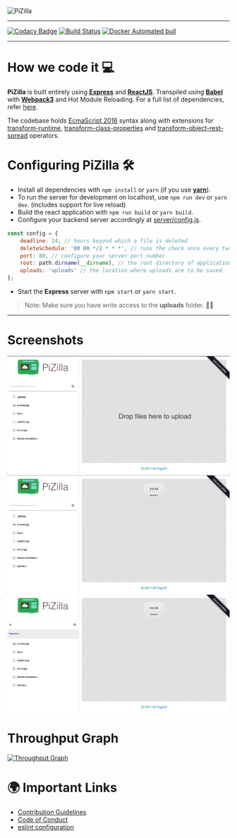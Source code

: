 ![PiZilla](/.github/assets/PiZilla-text.png)

***

[![Codacy Badge](https://api.codacy.com/project/badge/Grade/ace237dc86644d0abee76f7b8511c365)](https://www.codacy.com/app/nkprince007/PiZilla?utm_source=github.com&utm_medium=referral&utm_content=NIT-dgp/PiZilla&utm_campaign=badger)
[![Build Status](https://travis-ci.org/NITDgpOS/PiZilla.svg?branch=master)](https://travis-ci.org/NITDgpOS/PiZilla)
[![Docker Automated buil](https://img.shields.io/docker/automated/jrottenberg/ffmpeg.svg)](https://hub.docker.com/r/nitdgpos/pizilla/)

***

# How we code it 💻

**PiZilla** is built entirely using **[Express][express]** and
**[ReactJS][react]**. Transpiled using **[Babel][babel]** with
**[Webpack3][webpack]** and Hot Module Reloading.
For a full list of dependencies, refer [here](/package.json).

The codebase holds [EcmaScript 2016][es7] syntax along with extensions for
[transform-runtime][tr], [transform-class-properties][tcp]
and [transform-object-rest-spread][tors] operators.

# Configuring PiZilla 🛠

- Install all dependencies with `npm install` or `yarn` (if you use
  **[yarn][yarn]**).
- To run the server for development on localhost, use `npm run dev` or `yarn dev`.
  (includes support for live reload)
- Build the react application with `npm run build` or `yarn build`.
- Configure your backend server accordingly at [server/config.js](/server/config.js).

```javascript
const config = {
    deadline: 24, // hours beyond which a file is deleted
    deleteSchedule: '00 00 */2 * * *', // runs the check once every two hours
    port: 80, // configure your server port number
    root: path.dirname(__dirname), // the root directory of application
    uploads: 'uploads' // the location where uploads are to be saved
};
```

- Start the **Express** server with `npm start` or `yarn start`.

> Note: Make sure you have write access to the **uploads** folder. 👍🏻

***

# Screenshots

![Screenshot1](/.github/assets/PiZilla-screenshot1.png)
![Screenshot2](/.github/assets/PiZilla-screenshot2.png)
![Screenshot3](/.github/assets/PiZilla-screenshot3.png)

# Throughput Graph

[![Throughput Graph](https://graphs.waffle.io/NIT-dgp/PiZilla/throughput.svg)](https://waffle.io/NIT-dgp/PiZilla/metrics/throughput)

# 🌍 Important Links

- [Contribution Guidelines](/.github/CONTRIBUTING.md)
- [Code of Conduct](/.github/CODE_OF_CONDUCT.md)
- [eslint configuration](/.eslintrc)

[nitdgpos]: https://github.com/NIT-dgp
[express]: https://expressjs.com
[react]: https://facebook.github.io/react
[babel]: https://babeljs.io
[webpack]: https://webpack.js.org/concepts/
[es7]: https://www.ecma-international.org/ecma-262/7.0/
[tr]: https://babeljs.io/docs/plugins/transform-runtime/
[tcp]: https://babeljs.io/docs/plugins/transform-class-properties/
[tors]: https://babeljs.io/docs/plugins/transform-object-rest-spread/
[node]: https://npmjs.org
[yarn]: https://yarnpkg.com
